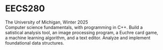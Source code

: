 # EECS280
The University of Michigan, Winter 2025  
Computer science fundamentals, with programming in C++. Build a satistical analysis tool, an image processing program, a Euchre card game, a machine learning algorithm, and a text editor. Analyze and implement foundational data structures.
